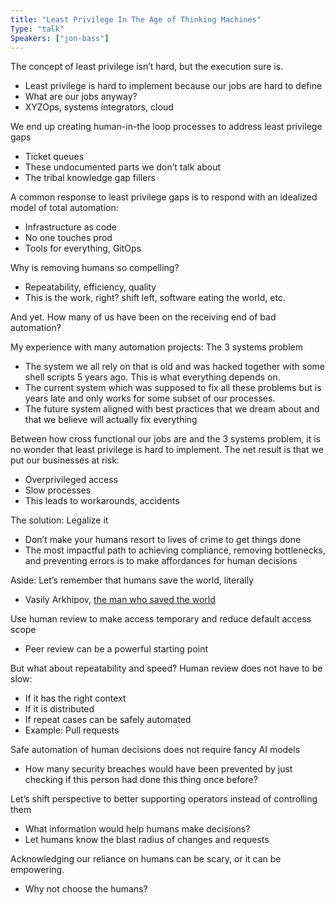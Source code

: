 ```yaml
---
title: "Least Privilege In The Age of Thinking Machines"
Type: "talk"
Speakers: ["jon-bass"]
---
```


The concept of least privilege isn’t hard, but the execution sure is.

* Least privilege is hard to implement because our jobs are hard to define
* What are our jobs anyway?
* XYZOps, systems integrators, cloud

We end up creating human-in-the loop processes to address least privilege gaps

* Ticket queues
* These undocumented parts we don’t talk about
* The tribal knowledge gap fillers

A common response to least privilege gaps is to respond with an idealized model of total automation:

* Infrastructure as code
* No one touches prod
* Tools for everything, GitOps

Why is removing humans so compelling?

* Repeatability, efficiency, quality
* This is the work, right? shift left, software eating the world, etc.

And yet. How many of us have been on the receiving end of bad automation?

My experience with many automation projects: The 3 systems problem

* The system we all rely on that is old and was hacked together with some shell scripts 5 years ago. This is what everything depends on.
* The current system which was supposed to fix all these problems but is years late and only works for some subset of our processes.
* The future system aligned with best practices that we dream about and that we believe will actually fix everything

Between how cross functional our jobs are and the 3 systems problem, it is no wonder that least privilege is hard to implement. The net result is that we put our businesses at risk:

* Overprivileged access
* Slow processes
* This leads to workarounds, accidents

The solution: Legalize it

* Don’t make your humans resort to lives of crime to get things done
* The most impactful path to achieving compliance, removing bottlenecks, and preventing errors is to make affordances for human decisions

Aside: Let’s remember that humans save the world, literally

* Vasily Arkhipov, [the man who saved the world](https://en.wikipedia.org/wiki/Vasily_Arkhipov)

Use human review to make access temporary and reduce default access scope

* Peer review can be a powerful starting point

But what about repeatability and speed? Human review does not have to be slow:

* If it has the right context
* If it is distributed
* If repeat cases can be safely automated
* Example: Pull requests

Safe automation of human decisions does not require fancy AI models

* How many security breaches would have been prevented by just checking if this person had done this thing once before?

Let’s shift perspective to better supporting operators instead of controlling them

* What information would help humans make decisions?
* Let humans know the blast radius of changes and requests

Acknowledging our reliance on humans can be scary, or it can be empowering.

* Why not choose the humans?
